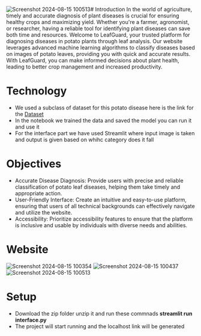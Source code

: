 ![Screenshot 2024-08-15 100513](https://github.com/user-attachments/assets/57c7fbe0-dbe3-4198-b834-83b57ab78f37)# Introduction 
In the world of agriculture, timely and accurate diagnosis of plant diseases is crucial for ensuring healthy crops and maximizing yield.
Whether you're a farmer, agronomist, or researcher, having a reliable tool for identifying plant diseases can save both time and resources.
Welcome to LeafGuard, your trusted platform for diagnosing diseases in potato plants through leaf analysis.
Our website leverages advanced machine learning algorithms to classify diseases based on images of potato leaves, providing you with quick and accurate results.
With LeafGuard, you can make informed decisions about plant health, leading to better crop management and increased productivity.

# Technology 
* We used a subclass of dataset for this potato disease here is the link for the [Dataset](https://www.kaggle.com/datasets/arjuntejaswi/plant-village)
* In the notebook we trained the  data and saved the model you can run it and use it
* For the interface part we have used Streamlit where input image is taken and output is given based on whihc category does it fall

# Objectives 
* Accurate Disease Diagnosis: Provide users with precise and reliable classification of potato leaf diseases, helping them take timely and appropriate action.
* User-Friendly Interface: Create an intuitive and easy-to-use platform, ensuring that users of all technical backgrounds can effectively navigate and utilize the website.
* Accessibility: Prioritize accessibility features to ensure that the platform is inclusive and usable by individuals with diverse needs and abilities.

# Website 
![Screenshot 2024-08-15 100354](https://github.com/user-attachments/assets/6a761a18-d41a-469b-a4b9-ba3c36662e21)
![Screenshot 2024-08-15 100437](https://github.com/user-attachments/assets/15755e5b-0df1-49dc-8457-043af0de9626)
![Screenshot 2024-08-15 100513](https://github.com/user-attachments/assets/869f7219-e576-43e9-b9f5-436c80f35c16)

# Setup 
* Download the zip folder unzip it and run these commnads **streamlit run interface.py**
* The project will start running and the localhost link will be generated



